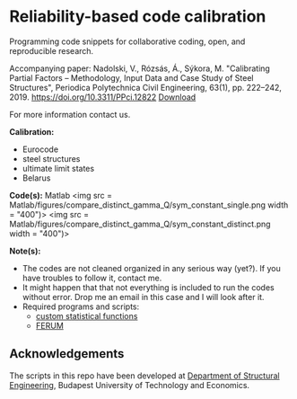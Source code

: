 Reliability-based code calibration
==============

Programming code snippets for collaborative coding, open, and reproducible research.

Accompanying paper:
Nadolski, V., Rózsás, Á., Sýkora, M. "Calibrating Partial Factors – Methodology, Input Data and Case Study of Steel Structures", Periodica Polytechnica Civil Engineering, 63(1), pp. 222–242, 2019. https://doi.org/10.3311/PPci.12822
[Download](https://pp.bme.hu/ci/article/download/12822/8234/)


For more information contact us.

__Calibration:__
* Eurocode
* steel structures
* ultimate limit states
* Belarus

__Code(s):__ Matlab
<img src = Matlab/figures/compare_distinct_gamma_Q/sym_constant_single.png width = "400")>
<img src = Matlab/figures/compare_distinct_gamma_Q/sym_constant_distinct.png width = "400")>

__Note(s):__ 
* The codes are not cleaned organized in any serious way (yet?). If you have troubles to follow it, contact me.
* It might happen that that not everything is included to run the codes without error. Drop me an email in this case and I will look after it.
* Required programs and scripts:
	* [custom statistical functions](https://github.com/rozsasarpi/Statistics---Matlab)
	* [FERUM](http://www.ifma.fr/FERUM)


  
Acknowledgements
----------------

The scripts in this repo have been developed at [Department of Structural Engineering](http://www.epito.bme.hu/hidak-es-szerkezetek-tanszek), Budapest University of Technology and Economics.

